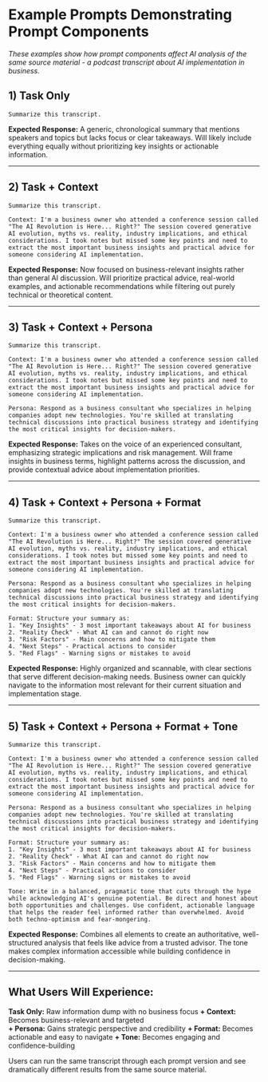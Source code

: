 # Example Prompts Demonstrating Prompt Components

*These examples show how prompt components affect AI analysis of the same source material - a podcast transcript about AI implementation in business.*

## 1) Task Only

```
Summarize this transcript.
```

**Expected Response:** A generic, chronological summary that mentions speakers and topics but lacks focus or clear takeaways. Will likely include everything equally without prioritizing key insights or actionable information.

---

## 2) Task + Context

```
Summarize this transcript.

Context: I'm a business owner who attended a conference session called "The AI Revolution is Here... Right?" The session covered generative AI evolution, myths vs. reality, industry implications, and ethical considerations. I took notes but missed some key points and need to extract the most important business insights and practical advice for someone considering AI implementation.
```

**Expected Response:** Now focused on business-relevant insights rather than general AI discussion. Will prioritize practical advice, real-world examples, and actionable recommendations while filtering out purely technical or theoretical content.

---

## 3) Task + Context + Persona

```
Summarize this transcript.

Context: I'm a business owner who attended a conference session called "The AI Revolution is Here... Right?" The session covered generative AI evolution, myths vs. reality, industry implications, and ethical considerations. I took notes but missed some key points and need to extract the most important business insights and practical advice for someone considering AI implementation.

Persona: Respond as a business consultant who specializes in helping companies adopt new technologies. You're skilled at translating technical discussions into practical business strategy and identifying the most critical insights for decision-makers.
```

**Expected Response:** Takes on the voice of an experienced consultant, emphasizing strategic implications and risk management. Will frame insights in business terms, highlight patterns across the discussion, and provide contextual advice about implementation priorities.

---

## 4) Task + Context + Persona + Format

```
Summarize this transcript.

Context: I'm a business owner who attended a conference session called "The AI Revolution is Here... Right?" The session covered generative AI evolution, myths vs. reality, industry implications, and ethical considerations. I took notes but missed some key points and need to extract the most important business insights and practical advice for someone considering AI implementation.

Persona: Respond as a business consultant who specializes in helping companies adopt new technologies. You're skilled at translating technical discussions into practical business strategy and identifying the most critical insights for decision-makers.

Format: Structure your summary as:
1. "Key Insights" - 3 most important takeaways about AI for business
2. "Reality Check" - What AI can and cannot do right now  
3. "Risk Factors" - Main concerns and how to mitigate them
4. "Next Steps" - Practical actions to consider
5. "Red Flags" - Warning signs or mistakes to avoid
```

**Expected Response:** Highly organized and scannable, with clear sections that serve different decision-making needs. Business owner can quickly navigate to the information most relevant for their current situation and implementation stage.

---

## 5) Task + Context + Persona + Format + Tone

```
Summarize this transcript.

Context: I'm a business owner who attended a conference session called "The AI Revolution is Here... Right?" The session covered generative AI evolution, myths vs. reality, industry implications, and ethical considerations. I took notes but missed some key points and need to extract the most important business insights and practical advice for someone considering AI implementation.

Persona: Respond as a business consultant who specializes in helping companies adopt new technologies. You're skilled at translating technical discussions into practical business strategy and identifying the most critical insights for decision-makers.

Format: Structure your summary as:
1. "Key Insights" - 3 most important takeaways about AI for business
2. "Reality Check" - What AI can and cannot do right now  
3. "Risk Factors" - Main concerns and how to mitigate them
4. "Next Steps" - Practical actions to consider
5. "Red Flags" - Warning signs or mistakes to avoid

Tone: Write in a balanced, pragmatic tone that cuts through the hype while acknowledging AI's genuine potential. Be direct and honest about both opportunities and challenges. Use confident, actionable language that helps the reader feel informed rather than overwhelmed. Avoid both techno-optimism and fear-mongering.
```

**Expected Response:** Combines all elements to create an authoritative, well-structured analysis that feels like advice from a trusted advisor. The tone makes complex information accessible while building confidence in decision-making.

---

## What Users Will Experience:

**Task Only:** Raw information dump with no business focus
**+ Context:** Becomes business-relevant and targeted  
**+ Persona:** Gains strategic perspective and credibility
**+ Format:** Becomes actionable and easy to navigate
**+ Tone:** Becomes engaging and confidence-building

Users can run the same transcript through each prompt version and see dramatically different results from the same source material.
